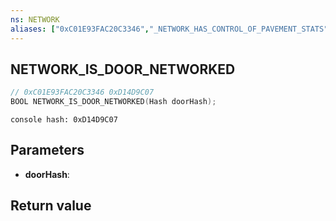 ```yaml
---
ns: NETWORK
aliases: ["0xC01E93FAC20C3346","_NETWORK_HAS_CONTROL_OF_PAVEMENT_STATS"]
---
```

## NETWORK_IS_DOOR_NETWORKED

```c
// 0xC01E93FAC20C3346 0xD14D9C07
BOOL NETWORK_IS_DOOR_NETWORKED(Hash doorHash);
```

```
console hash: 0xD14D9C07  
```

## Parameters
* **doorHash**:

## Return value
